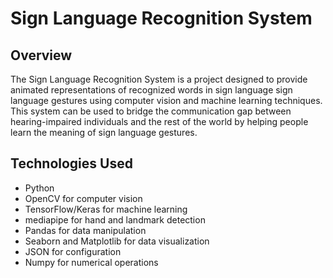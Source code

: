 # Sign Language Recognition System

## Overview

The Sign Language Recognition System is a project designed to provide animated representations of recognized words in sign language sign language gestures using computer vision and machine learning techniques.
This system can be used to bridge the communication gap between hearing-impaired individuals and the rest of the world by helping people learn the meaning of sign language gestures.

## Technologies Used

- Python
- OpenCV for computer vision
- TensorFlow/Keras for machine learning
- mediapipe for hand and landmark detection
- Pandas for data manipulation
- Seaborn and Matplotlib for data visualization
- JSON for configuration
- Numpy for numerical operations

